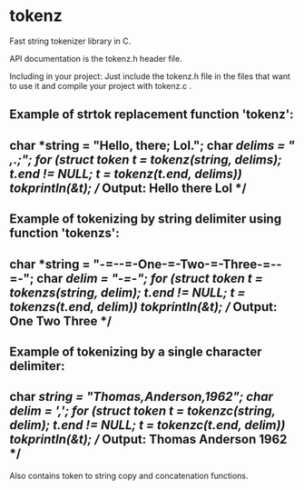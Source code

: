 tokenz
======

Fast string tokenizer library in C.

API documentation is the tokenz.h header file.

Including in your project:
Just include the tokenz.h file in the files that want to use it and compile your project with tokenz.c .

Example of strtok replacement function 'tokenz':
-----------------------------------------------------------------------------------
char *string = "Hello, there; Lol.";
char *delims = " ,.;";
for (struct token t = tokenz(string, delims); t.end != NULL; t = tokenz(t.end, delims))
    tokprintln(&t);
/* Output:
Hello
there
Lol
*/
-----------------------------------------------------------------------------------

Example of tokenizing by string delimiter using function 'tokenzs':
-----------------------------------------------------------------------------------
char *string = "-=--=-One-=-Two-=-Three-=--=-";
char *delim = "-=-";
for (struct token t = tokenzs(string, delim); t.end != NULL; t = tokenzs(t.end, delim))
    tokprintln(&t);
/* Output:
One
Two
Three
*/
-----------------------------------------------------------------------------------

Example of tokenizing by a single character delimiter:
-----------------------------------------------------------------------------------
char *string = "Thomas,Anderson,1962";
char delim = ',';
for (struct token t = tokenzc(string, delim); t.end != NULL; t = tokenzc(t.end, delim))
    tokprintln(&t);
/* Output:
Thomas
Anderson
1962
*/
-----------------------------------------------------------------------------------

Also contains token to string copy and concatenation functions.
